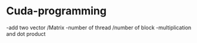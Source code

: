# Cuda-programming
-add two vector /Matrix
-number of thread /number of block
-multiplication and dot product
